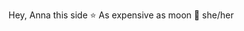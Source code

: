 Hey, Anna this side ⭐️
As expensive as moon 🍓
she/her
<!---
Annamarkus/Annamarkus is a ✨ special ✨ repository because its `README.md` (this file) appears on your GitHub profile.
You can click the Preview link to take a look at your changes.
--->
